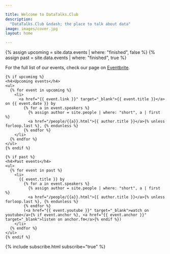 ```yaml
---

title: Welcome to DataTalks.Club
description:
  "DataTalks.Club &ndash; the place to talk about data"
image: images/cover.jpg
layout: home

---
```


{% assign upcoming = site.data.events | where: "finished", false %}
{% assign past = site.data.events | where: "finished", true %}

<div class="row my-5">
  <div class="col-md-8 offset-md-3">
    <p>For the full list of our events, check our page on <a href="https://www.eventbrite.com/o/datatalksclub-31603209675" target="_blank">Eventbrite</a>.</p>

    {% if upcoming %}
    <h4>Upcoming events</h4>
    <ul>
      {% for event in upcoming %}
        <li>
          <a href="{{ event.link }}" target="_blank">{{ event.title }}</a> on {{ event.date }} by
            {% for a in event.speakers %}
              {% assign author = site.people | where: "short", a | first  %}
              <a href="/people/{{a}}.html">{{ author.title }}</a>{% unless forloop.last %}, {% endunless %}
            {% endfor %}
        </li>
      {% endfor %}
    </ul>
    {% endif %}

    {% if past %}
    <h4>Past events</h4>
    <ul>
      {% for event in past %}
        <li>
          {{ event.title }} by
            {% for a in event.speakers %}
              {% assign author = site.people | where: "short", a | first %}
              <a href="/people/{{a}}.html">{{ author.title }}</a>{% unless forloop.last %}, {% endunless %}
            {% endfor %}
            (<a href="{{ event.youtube }}" target="_blank">watch on youtube</a>{% if event.anchor %}, <a href="{{ event.anchor }}" target="_blank">listen on anchor.fm</a>{% endif %})
        </li>
      {% endfor %}
    </ul>
    {% endif %}
  </div>
</div>


<div class="row">
  <div class="col">
    {% include subscribe.html subscribe="true" %}
  </div>
</div>